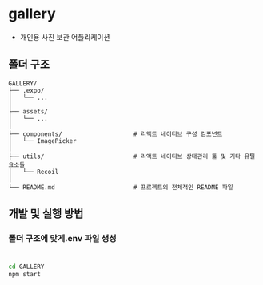 # gallery

- 개인용 사진 보관 어플리케이션

## 폴더 구조

```
GALLERY/
├── .expo/
│   └── ...                       
│
├── assets/
│   └── ...                        
│
├── components/                    # 리액트 네이티브 구성 컴포넌트
│   └── ImagePicker                        
│
├── utils/                         # 리액트 네이티브 상태관리 툴 및 기타 유틸 요소들
│   └── Recoil                        
│
└── README.md                      # 프로젝트의 전체적인 README 파일
```

## 개발 및 실행 방법

### 폴더 구조에 맞게.env 파일 생성

```
```

### 

```bash
cd GALLERY
npm start
```

